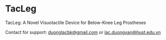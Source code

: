 # TacLeg
TacLeg: A Novel Visuotactile Device for  Below-Knee Leg Prostheses

Contact for support: duonglacbk@gmail.com or lac.duongvan@hust.edu.vn